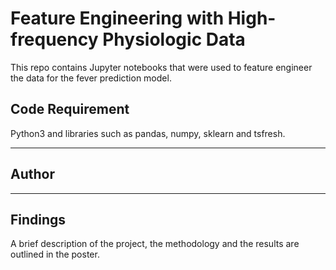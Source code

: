 # Feature Engineering with High-frequency Physiologic Data

This repo contains Jupyter notebooks that were used to feature engineer the data for the fever prediction model. 

## Code Requirement 

Python3 and libraries such as pandas, numpy, sklearn and tsfresh.

***
## Author

[Akash Bhandari]: (akashbhandari@bennington.edu)

***
## Findings

A brief description of the project, the methodology and the results are outlined in the poster. 
